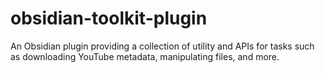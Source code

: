 # obsidian-toolkit-plugin
An Obsidian plugin providing a collection of utility and APIs for tasks such as downloading YouTube metadata, manipulating files, and more.
